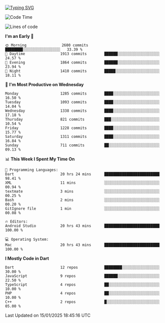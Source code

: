 
<a href="https://git.io/typing-svg"><img src="https://readme-typing-svg.demolab.com?font=Source+Code+Pro&pause=1000&random=false&width=435&lines=Hey+%F0%9F%A5%B6+iam+Yaskraz" alt="Typing SVG" /></a>
<!--START_SECTION:waka-->
![Code Time](http://img.shields.io/badge/Code%20Time-935%20hrs%2042%20mins-blue)

![Lines of code](https://img.shields.io/badge/From%20Hello%20World%20I%27ve%20Written-4.9%20million%20lines%20of%20code-blue)

**I'm an Early 🐤** 

```text
🌞 Morning                2600 commits        ████████░░░░░░░░░░░░░░░░░   33.39 % 
🌆 Daytime                1913 commits        ██████░░░░░░░░░░░░░░░░░░░   24.57 % 
🌃 Evening                1864 commits        ██████░░░░░░░░░░░░░░░░░░░   23.94 % 
🌙 Night                  1410 commits        █████░░░░░░░░░░░░░░░░░░░░   18.11 % 
```
📅 **I'm Most Productive on Wednesday** 

```text
Monday                   1285 commits        ████░░░░░░░░░░░░░░░░░░░░░   16.50 % 
Tuesday                  1093 commits        ████░░░░░░░░░░░░░░░░░░░░░   14.04 % 
Wednesday                1338 commits        ████░░░░░░░░░░░░░░░░░░░░░   17.18 % 
Thursday                 821 commits         ███░░░░░░░░░░░░░░░░░░░░░░   10.54 % 
Friday                   1228 commits        ████░░░░░░░░░░░░░░░░░░░░░   15.77 % 
Saturday                 1311 commits        ████░░░░░░░░░░░░░░░░░░░░░   16.84 % 
Sunday                   711 commits         ██░░░░░░░░░░░░░░░░░░░░░░░   09.13 % 
```


📊 **This Week I Spent My Time On** 

```text
💬 Programming Languages: 
Dart                     20 hrs 24 mins      █████████████████████████   98.41 % 
XML                      11 mins             ░░░░░░░░░░░░░░░░░░░░░░░░░   00.94 % 
textmate                 3 mins              ░░░░░░░░░░░░░░░░░░░░░░░░░   00.25 % 
Bash                     2 mins              ░░░░░░░░░░░░░░░░░░░░░░░░░   00.20 % 
GitIgnore file           1 min               ░░░░░░░░░░░░░░░░░░░░░░░░░   00.08 % 

🔥 Editors: 
Android Studio           20 hrs 43 mins      █████████████████████████   100.00 % 

💻 Operating System: 
Mac                      20 hrs 43 mins      █████████████████████████   100.00 % 
```

**I Mostly Code in Dart** 

```text
Dart                     12 repos            ████████░░░░░░░░░░░░░░░░░   30.00 % 
JavaScript               9 repos             ██████░░░░░░░░░░░░░░░░░░░   22.50 % 
TypeScript               4 repos             ██░░░░░░░░░░░░░░░░░░░░░░░   10.00 % 
PHP                      4 repos             ██░░░░░░░░░░░░░░░░░░░░░░░   10.00 % 
C++                      2 repos             █░░░░░░░░░░░░░░░░░░░░░░░░   05.00 % 
```




 Last Updated on 15/01/2025 18:45:16 UTC
<!--END_SECTION:waka-->

